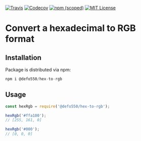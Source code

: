 [![Travis](https://img.shields.io/travis/defo550/hex-to-rgb.svg)](https://travis-ci.org/defo550/hex-to-rgb)
[![Codecov](https://img.shields.io/codecov/c/github/defo550/hex-to-rgb.svg)](https://codecov.io/gh/defo550/hex-to-rgb )
[![npm (scoped)](https://img.shields.io/npm/v/@defo550/hex-to-rgb.svg)](https://www.npmjs.com/package/@defo550/hex-to-rgb)
[![MIT License](https://img.shields.io/npm/l/hex-to-rgb.svg)](https://opensource.org/licenses/MIT)

# Convert a hexadecimal to RGB format

## Installation

Package is distributed via npm:

```javascript
npm i @defo550/hex-to-rgb
```

## Usage

```javascript
const hexRgb = require('@defo550/hex-to-rgb');

hexRgb('#ffa100');
// [255, 161, 0]

hexRgb('#000');
// [0, 0, 0]
```
